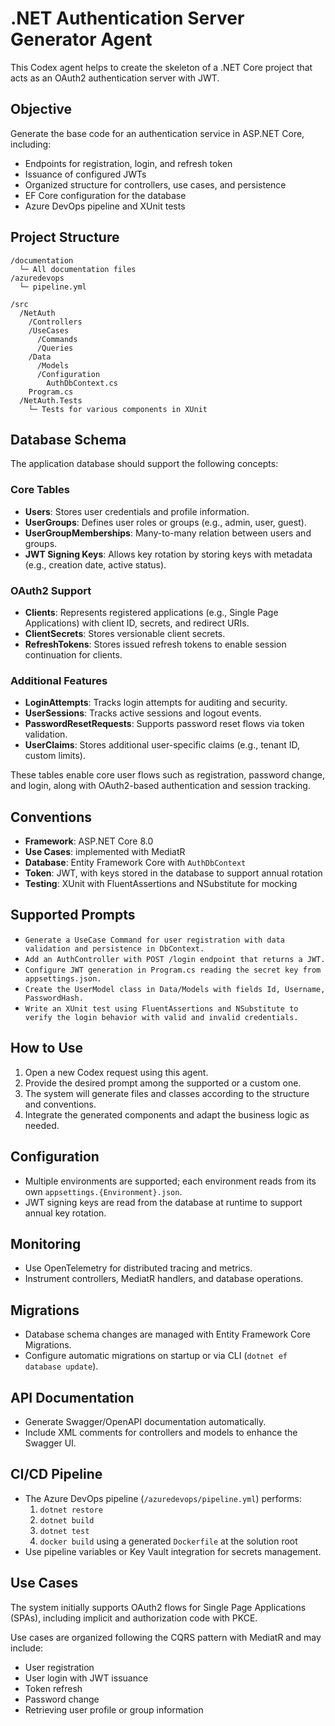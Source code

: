 # .NET Authentication Server Generator Agent

This Codex agent helps to create the skeleton of a .NET Core project that acts as an OAuth2 authentication server with JWT.

## Objective

Generate the base code for an authentication service in ASP.NET Core, including:

- Endpoints for registration, login, and refresh token
- Issuance of configured JWTs
- Organized structure for controllers, use cases, and persistence
- EF Core configuration for the database
- Azure DevOps pipeline and XUnit tests

## Project Structure

```
/documentation
  └─ All documentation files
/azuredevops
  └─ pipeline.yml

/src
  /NetAuth
    /Controllers
    /UseCases
      /Commands
      /Queries
    /Data
      /Models
      /Configuration
        AuthDbContext.cs
    Program.cs
  /NetAuth.Tests
    └─ Tests for various components in XUnit
```

## Database Schema

The application database should support the following concepts:

### Core Tables

- **Users**: Stores user credentials and profile information.
- **UserGroups**: Defines user roles or groups (e.g., admin, user, guest).
- **UserGroupMemberships**: Many-to-many relation between users and groups.
- **JWT Signing Keys**: Allows key rotation by storing keys with metadata (e.g., creation date, active status).

### OAuth2 Support

- **Clients**: Represents registered applications (e.g., Single Page Applications) with client ID, secrets, and redirect URIs.
- **ClientSecrets**: Stores versionable client secrets.
- **RefreshTokens**: Stores issued refresh tokens to enable session continuation for clients.

### Additional Features

- **LoginAttempts**: Tracks login attempts for auditing and security.
- **UserSessions**: Tracks active sessions and logout events.
- **PasswordResetRequests**: Supports password reset flows via token validation.
- **UserClaims**: Stores additional user-specific claims (e.g., tenant ID, custom limits).

These tables enable core user flows such as registration, password change, and login, along with OAuth2-based authentication and session tracking.

## Conventions

- **Framework**: ASP.NET Core 8.0
- **Use Cases**: implemented with MediatR
- **Database**: Entity Framework Core with `AuthDbContext`
- **Token**: JWT, with keys stored in the database to support annual rotation
- **Testing**: XUnit with FluentAssertions and NSubstitute for mocking

## Supported Prompts

- `Generate a UseCase Command for user registration with data validation and persistence in DbContext.`
- `Add an AuthController with POST /login endpoint that returns a JWT.`
- `Configure JWT generation in Program.cs reading the secret key from appsettings.json.`
- `Create the UserModel class in Data/Models with fields Id, Username, PasswordHash.`
- `Write an XUnit test using FluentAssertions and NSubstitute to verify the login behavior with valid and invalid credentials.`

## How to Use

1. Open a new Codex request using this agent.
2. Provide the desired prompt among the supported or a custom one.
3. The system will generate files and classes according to the structure and conventions.
4. Integrate the generated components and adapt the business logic as needed.

## Configuration

- Multiple environments are supported; each environment reads from its own `appsettings.{Environment}.json`.
- JWT signing keys are read from the database at runtime to support annual key rotation.

## Monitoring

- Use OpenTelemetry for distributed tracing and metrics.
- Instrument controllers, MediatR handlers, and database operations.

## Migrations

- Database schema changes are managed with Entity Framework Core Migrations.
- Configure automatic migrations on startup or via CLI (`dotnet ef database update`).

## API Documentation

- Generate Swagger/OpenAPI documentation automatically.
- Include XML comments for controllers and models to enhance the Swagger UI.

## CI/CD Pipeline

- The Azure DevOps pipeline (`/azuredevops/pipeline.yml`) performs:
  1. `dotnet restore`
  2. `dotnet build`
  3. `dotnet test`
  4. `docker build` using a generated `Dockerfile` at the solution root
- Use pipeline variables or Key Vault integration for secrets management.

## Use Cases

The system initially supports OAuth2 flows for Single Page Applications (SPAs), including implicit and authorization code with PKCE.

Use cases are organized following the CQRS pattern with MediatR and may include:

- User registration
- User login with JWT issuance
- Token refresh
- Password change
- Retrieving user profile or group information
